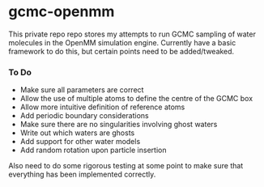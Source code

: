 # gcmc-openmm

This private repo repo stores my attempts to run GCMC sampling of water molecules in the OpenMM simulation engine.
Currently have a basic framework to do this, but certain points need to be added/tweaked.

### To Do
- Make sure all parameters are correct
- Allow the use of multiple atoms to define the centre of the GCMC box
- Allow more intuitive definition of reference atoms
- Add periodic boundary considerations
- Make sure there are no singularities involving ghost waters
- Write out which waters are ghosts
- Add support for other water models
- Add random rotation upon particle insertion

Also need to do some rigorous testing at some point to make sure that everything has been implemented correctly.

